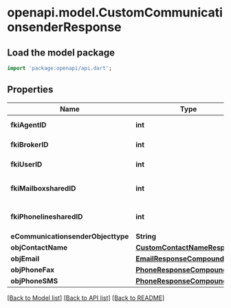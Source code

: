 # openapi.model.CustomCommunicationsenderResponse

## Load the model package
```dart
import 'package:openapi/api.dart';
```

## Properties
Name | Type | Description | Notes
------------ | ------------- | ------------- | -------------
**fkiAgentID** | **int** | The unique ID of the Agent. | [optional] 
**fkiBrokerID** | **int** | The unique ID of the Broker. | [optional] 
**fkiUserID** | **int** | The unique ID of the User | [optional] 
**fkiMailboxsharedID** | **int** | The unique ID of the Mailboxshared | [optional] 
**fkiPhonelinesharedID** | **int** | The unique ID of the Phonelineshared | [optional] 
**eCommunicationsenderObjecttype** | **String** |  | 
**objContactName** | [**CustomContactNameResponse**](CustomContactNameResponse.md) |  | 
**objEmail** | [**EmailResponseCompound**](EmailResponseCompound.md) |  | [optional] 
**objPhoneFax** | [**PhoneResponseCompound**](PhoneResponseCompound.md) |  | [optional] 
**objPhoneSMS** | [**PhoneResponseCompound**](PhoneResponseCompound.md) |  | [optional] 

[[Back to Model list]](../README.md#documentation-for-models) [[Back to API list]](../README.md#documentation-for-api-endpoints) [[Back to README]](../README.md)


